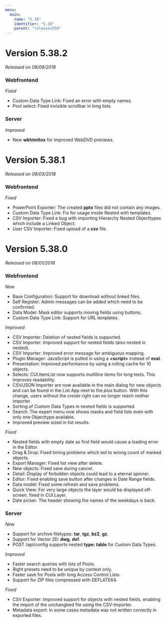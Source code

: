 ```yaml
---
menu:
  main:
    name: "5.38"
    identifier: "5.38"
    parent: "releases550"
---
```


# Version 5.38.2

*Released on 08/09/2018*

### Webfrontend

*Fixed*

- Custom Data Type Link: Fixed an error with empty names.
- Pool select: Fixed invisible scrollbar in long lists.

### Server

*Improved*

- New **wkhtmltox** for improved WebDVD previews.

# Version 5.38.1

*Released on 08/03/2018*

### Webfrontend

*Fixed*

- PowerPoint Exporter: The created **pptx** files did not contain any images.
- Custom Data Type Link: Fix for usage inside Nested with templates.
- CSV Importer: Fixed a bug with importing Hierarchy Nested Objecttypes which include a Linked Object.
- User CSV Importer: Fixed upload of a **csv** file.

# Version 5.38.0

*Released on 08/01/2018*

### Webfrontend

*New*

- Base Configuration: Support for download without linked files.
- Self Register: Admin messages can be added which need to be confirmed.
- Data Model: Mask editor supports moving fields using buttons.
- Custom Data Type Link: Support for URL templates.

*Improved*

- CSV Importer: Deletion of nested fields is supported.
- CSV Importer: Improved support for nested fields (also nested in nested).
- CSV Importer: Improved error message for ambiguous mapping.
- Plugin Manager: JavaScript is pulled in using a **\<script\>** instead of **eval**.
- Presentation: Improved performance by using a rolling cache for 10 objects.
- Selects: CUI.ItemList now supports *multiline* items for long texts. This improves readability. 
- CSV/JSON Importer are now available in the main dialog for new objects and can be found in the List App next to the *plus* button. With this change, users without the *create* right can no longer reach neither importer.
- Sorting of Custom Data Types in nested fields is supported.
- Search: The expert menu now shows masks and field lists even with only one Objecttype available.
- Improved preview sized in list results.

*Fixed*

* Nested fields with empty date as first field would cause a loading error in the Editor.
* Drag & Drop: Fixed timing problems which led to wrong count of marked objects.
* Export Manager: Fixed list view after delete.
* New objects: Fixed save during cancel.
* Detail: Display of forbidden objects could lead to a eternal spinner.
* Editor: Fixed enabling save button after changes in Date Range fields.
* Data model: Fixed some refresh and save problems.
* Quick View: For very large objects the layer would be displayed off-screen, fixed in CUI.Layer.
* Date picker: The header showing the names of the weekdays is back.

### Server

*New*

- Support for archive filetypes: **tar**, **tgz**, **bz2**, **gz**.
- Support for Vector 2D: **dwg**, **dxf**.
- POST /api/config supports nested **type: table** for Custom Data Types.

*Improved*

- Faster search queries with lots of Pools.
- Right presets need to be unique by context only.
- Faster save for Pools with long Access Control Lists.
- Support for ZIP files compressed with DEFLATE64.

*Fixed*

- CSV Exporter: Improved support for objects with nested fields, enabling the import of the unchangbed file using the CSV-Importer.
- Metadata export: In some cases metadata was not written correctly in exported files.